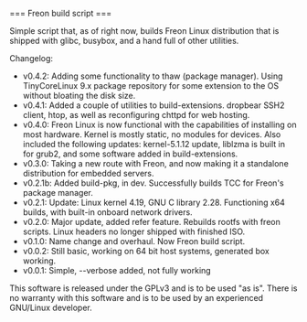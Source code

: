 === Freon build script ===

Simple script that, as of right now, builds Freon Linux distribution that is shipped with glibc, busybox, and a hand full of other utilities.

Changelog:
 * v0.4.2: Adding some functionality to thaw (package manager). Using TinyCoreLinux 9.x package repository for some extension to the OS without bloating the disk size.  
 * v0.4.1: Added a couple of utilities to build-extensions. dropbear SSH2 client, htop, as well as reconfiguring chttpd for web hosting.
 * v0.4.0: 
	Freon Linux is now functional with the capabilities of installing on most hardware. Kernel is mostly static, no modules for devices.
	Also included the following updates: kernel-5.1.12 update, liblzma is built in for grub2, and some software added in build-extensions.
 * v0.3.0: Taking a new route with Freon, and now making it a standalone distribution for embedded servers.
 * v0.2.1b: Added build-pkg, in dev. Successfully builds TCC for Freon's package manager.
 * v0.2.1: Update: Linux kernel 4.19, GNU C library 2.28. Functioning x64 builds, with built-in onboard network drivers.
 * v0.2.0: Major update, added refer feature. Rebuilds rootfs with freon scripts. Linux headers no longer shipped with finished ISO.
 * v0.1.0: Name change and overhaul. Now Freon build script.
 * v0.0.2: Still basic, working on 64 bit host systems, generated box working.
 * v0.0.1: Simple, --verbose added, not fully working

This software is released under the GPLv3 and is to be used "as is". There is no warranty with this software and is to be used by an experienced GNU/Linux developer.
